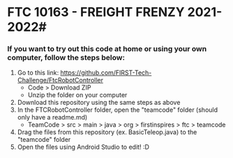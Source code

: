 # FTC 10163 - FREIGHT FRENZY 2021-2022#

### If you want to try out this code at home or using your own computer, follow the steps below: ###
1. Go to this link: https://github.com/FIRST-Tech-Challenge/FtcRobotController
    - Code > Download ZIP
    - Unzip the folder on your computer
2. Download this repository using the same steps as above
3. In the FTCRobotController folder, open the "teamcode" folder (should only have a readme.md)
    - TeamCode > src > main > java > org > firstinspires > ftc > teamcode
4. Drag the files from this repository (ex. BasicTeleop.java) to the "teamcode" folder
5. Open the files using Android Studio to edit! :D
